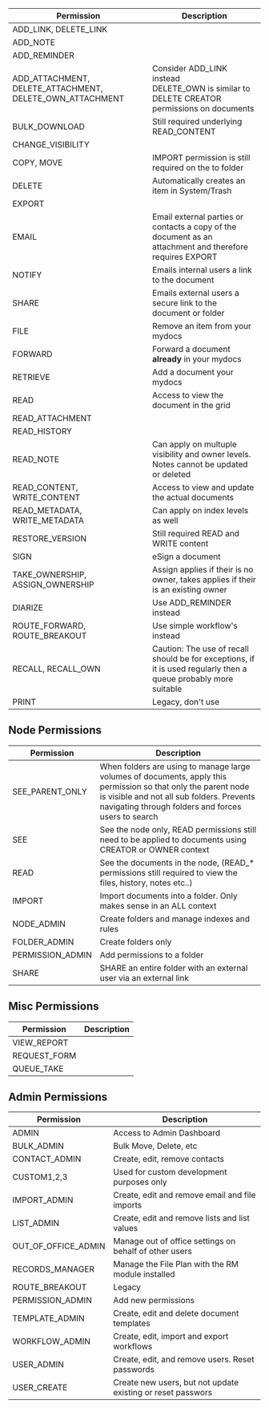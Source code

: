 | Permission                               | Description                              |
| ---------------------------------------- | ---------------------------------------- |
| ADD_LINK, DELETE_LINK                    |                                          |
| ADD_NOTE                                 |                                          |
| ADD_REMINDER                             |                                          |
| ADD_ATTACHMENT, DELETE_ATTACHMENT, DELETE_OWN_ATTACHMENT | Consider ADD_LINK instead <br> DELETE_OWN is similar to DELETE CREATOR permissions on documents |
| BULK_DOWNLOAD                            | Still required underlying READ_CONTENT   |
| CHANGE_VISIBILITY                        |                                          |
| COPY, MOVE                               | IMPORT permission is still required on the to folder |
| DELETE                                   | Automatically creates an item in System/Trash |
| EXPORT                                   |                                          |
| EMAIL                                    | Email external parties or contacts a copy of the document as an attachment and therefore requires EXPORT |
| NOTIFY                                   | Emails internal users a link to the document |
| SHARE                                    | Emails external users a secure link to the document or folder |
| FILE                                     | Remove an item from your mydocs          |
| FORWARD                                  | Forward a document **already** in your mydocs |
| RETRIEVE                                 | Add a document your mydocs               |
| READ                                     | Access to view the document in the grid  |
| READ_ATTACHMENT                          |                                          |
| READ_HISTORY                             |                                          |
| READ_NOTE                                | Can apply on multuple visibility and owner levels. Notes cannot be updated or deleted |
| READ_CONTENT, WRITE_CONTENT              | Access to view and update the actual documents |
| READ_METADATA, WRITE_METADATA            | Can apply on index levels as well        |
| RESTORE_VERSION                          | Still required READ and WRITE content    |
| SIGN                                     | eSign a document                         |
| TAKE_OWNERSHIP, ASSIGN_OWNERSHIP         | Assign applies if their is no owner, takes applies if their is an existing owner |
| DIARIZE                                  | Use ADD_REMINDER instead                 |
| ROUTE_FORWARD, ROUTE_BREAKOUT            | Use simple workflow's instead            |
| RECALL, RECALL_OWN                       | Caution: The use of recall should be for exceptions, if it is used regularly then a queue probably more suitable |
| PRINT                                    | Legacy, don't use                        |



## Node Permissions

| Permission       | Description                              |
| ---------------- | ---------------------------------------- |
| SEE_PARENT_ONLY  | When folders are using to manage large volumes of documents, apply this permission so that only the parent node is visible and not all sub folders. Prevents navigating through folders and forces users to search |
| SEE              | See the node only, READ permissions still need to be applied to documents using CREATOR or OWNER context |
| READ             | See the documents in the node, (READ_* permissions still required to view the files, history, notes etc..) |
| IMPORT           | Import documents into a folder. Only makes sense in an ALL context |
| NODE_ADMIN       | Create folders and manage indexes and rules |
| FOLDER_ADMIN     | Create folders only                      |
| PERMISSION_ADMIN | Add permissions to a folder              |
| SHARE            | SHARE an entire folder with an external user via an external link |



## Misc Permissions

| Permission   | Description |
| ------------ | ----------- |
| VIEW_REPORT  |             |
| REQUEST_FORM |             |
| QUEUE_TAKE   |             |



## Admin Permissions

| Permission          | Description                              |
| ------------------- | ---------------------------------------- |
| ADMIN               | Access to Admin Dashboard                |
| BULK_ADMIN          | Bulk Move, Delete, etc                   |
| CONTACT_ADMIN       | Create, edit, remove contacts            |
| CUSTOM1,2,3         | Used for custom development purposes only |
| IMPORT_ADMIN        | Create, edit and remove email and file imports |
| LIST_ADMIN          | Create, edit and remove lists and list values |
| OUT_OF_OFFICE_ADMIN | Manage out of office settings on behalf of other users |
| RECORDS_MANAGER     | Manage the File Plan with the RM module installed |
| ROUTE_BREAKOUT      | Legacy                                   |
| PERMISSION_ADMIN    | Add new permissions                      |
| TEMPLATE_ADMIN      | Create, edit and delete document templates |
| WORKFLOW_ADMIN      | Create, edit, import and export workflows |
| USER_ADMIN          | Create, edit, and remove users. Reset passwords |
| USER_CREATE         | Create new users, but not update existing or reset passwors |

